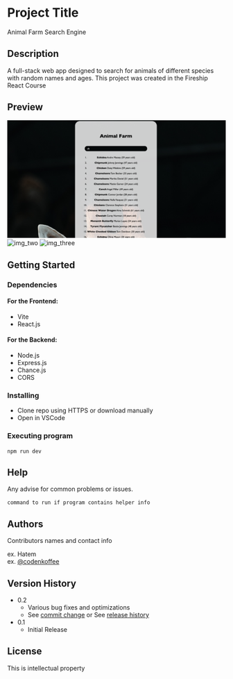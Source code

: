 # Project Title

Animal Farm Search Engine

## Description

A full-stack web app designed to search for animals of different species with random names and ages. This project was created in the Fireship React Course

## Preview
![img_one](./assets/IMG%231.png)
![img_two](./assets/IMG%232.png)
![img_three](./assets/IMG%233.png)

## Getting Started

### Dependencies

#### For the Frontend:
* Vite
* React.js

#### For the Backend:
* Node.js
* Express.js
* Chance.js
* CORS

### Installing

* Clone repo using HTTPS or download manually
* Open in VSCode

### Executing program

```
npm run dev
```

## Help

Any advise for common problems or issues.
```
command to run if program contains helper info
```

## Authors

Contributors names and contact info

ex. Hatem   
ex. [@codenkoffee](https://www.instagram.com/codenkoffee/)

## Version History

* 0.2
    * Various bug fixes and optimizations
    * See [commit change]() or See [release history]()
* 0.1
    * Initial Release

## License

This is intellectual property
